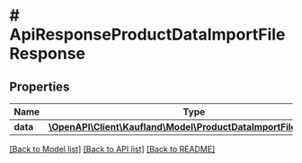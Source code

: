 # # ApiResponseProductDataImportFileResponse

## Properties

Name | Type | Description | Notes
------------ | ------------- | ------------- | -------------
**data** | [**\OpenAPI\Client\Kaufland\Model\ProductDataImportFileResponse**](ProductDataImportFileResponse.md) |  |

[[Back to Model list]](../../README.md#models) [[Back to API list]](../../README.md#endpoints) [[Back to README]](../../README.md)
